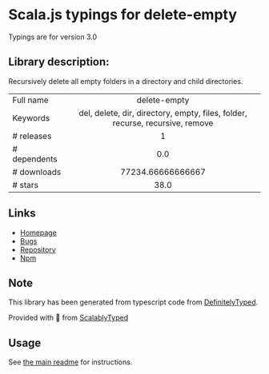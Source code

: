 
# Scala.js typings for delete-empty

Typings are for version 3.0

## Library description:
Recursively delete all empty folders in a directory and child directories.

|                    |                 |
| ------------------ | :-------------: |
| Full name          | delete-empty |
| Keywords           | del, delete, dir, directory, empty, files, folder, recurse, recursive, remove |
| # releases         | 1 |
| # dependents       | 0.0 |
| # downloads        | 77234.66666666667 |
| # stars            | 38.0 |

## Links
- [Homepage](https://github.com/jonschlinkert/delete-empty)
- [Bugs](https://github.com/jonschlinkert/delete-empty/issues)
- [Repository](https://github.com/jonschlinkert/delete-empty)
- [Npm](https://www.npmjs.com/package/delete-empty)
    


## Note
This library has been generated from typescript code from [DefinitelyTyped](https://definitelytyped.org).

Provided with :purple_heart: from [ScalablyTyped](https://github.com/oyvindberg/ScalablyTyped)

## Usage
See [the main readme](../../readme.md) for instructions.


